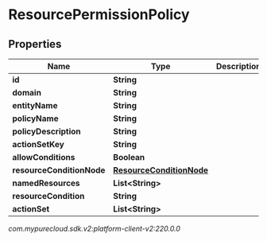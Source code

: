 # ResourcePermissionPolicy


## Properties

| Name | Type | Description | Notes |
| ------------ | ------------- | ------------- | ------------- |
| **id** | **String** |  |  [optional] |
| **domain** | **String** |  |  [optional] |
| **entityName** | **String** |  |  [optional] |
| **policyName** | **String** |  |  [optional] |
| **policyDescription** | **String** |  |  [optional] |
| **actionSetKey** | **String** |  |  [optional] |
| **allowConditions** | **Boolean** |  |  [optional] |
| **resourceConditionNode** | [**ResourceConditionNode**](ResourceConditionNode) |  |  [optional] |
| **namedResources** | **List&lt;String&gt;** |  |  [optional] |
| **resourceCondition** | **String** |  |  [optional] |
| **actionSet** | **List&lt;String&gt;** |  |  [optional] |




_com.mypurecloud.sdk.v2:platform-client-v2:220.0.0_
